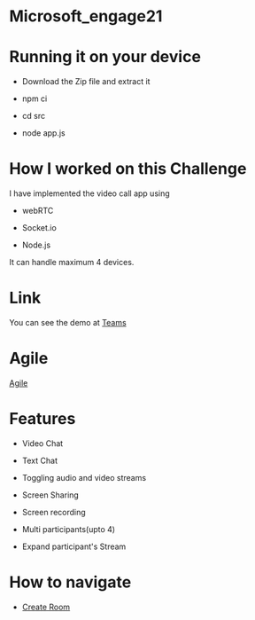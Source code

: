 # Microsoft_engage21

# Running it on your device

* Download the Zip file and extract it

* npm ci

* cd src

* node app.js

# How I worked on this Challenge

I have implemented the video call app using

* webRTC

* Socket.io

* Node.js

 It can handle maximum 4 devices.

# Link

You can see the demo at <a href="https://chat.1410inc.xyz">Teams</a>

# Agile

<a target = "_blank" href = "Agile.pdf">Agile</a>

# Features

* Video Chat
  
* Text Chat

* Toggling audio and video streams

* Screen Sharing

* Screen recording

* Multi participants(upto 4)

* Expand participant's Stream

# How to navigate

* <a href="https://github.com/chaitanya3323/Microsoft_engage21/blob/b5851b61a56afaa1d87255b447c70e42077101c7/src/assets/js/events.js#L52-L104">Create Room</a>

